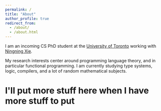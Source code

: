 ```yaml
---
permalink: /
title: "About"
author_profile: true
redirect_from: 
  - /about/
  - /about.html
---
```


I am an incoming CS PhD student at the [University of Toronto](https://www.utoronto.ca/) working with [Ningning Xie](https://xnning.github.io/). 

My research interests center around programming language theory, and in particular functional programming. I am currently studying type systems, logic, compilers, and a lot of random mathematical subjects.

I'll put more stuff here when I have more stuff to put
======


